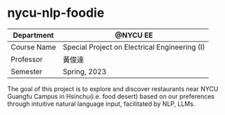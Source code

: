 # nycu-nlp-foodie


| Department  | @NYCU EE                                      |
|-------------|-----------------------------------------------|
| Course Name | Special Project on Electrical Engineering (I) |
| Professor   | 黃俊達                                        |
| Semester    | Spring, 2023                                  |

The goal of this project is to explore and discover restaurants near NYCU Guangfu Campus in Hsinchu(i.e. food desert) based on our preferences through intuitive natural language input, facilitated by NLP, LLMs.

<!-- [Collaborative notes](https://hackmd.io/0TqsTYJgQkufKQxw7PU2MQ)

### To-dos 
- [ ] Use LLM to create tags from reviews (may involve finetuning LLMs)
- [ ] RAG DB creation & tuning
- [ ] Finetune LLMs using LoRA
- [ ] Interface, backends.. (May utilize langchain, hf & flask) -->